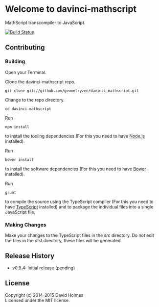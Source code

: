 # Welcome to davinci-mathscript

MathScript transcompiler to JavaScript.

[![Build Status](https://travis-ci.org/geometryzen/davinci-mathscript.png)](https://travis-ci.org/geometryzen/davinci-mathscript)

## Contributing

### Building

Open your Terminal.

Clone the davinci-mathscript repo.
```
git clone git://github.com/geometryzen/davinci-mathscript.git
```

Change to the repo directory.
```
cd davinci-mathscript
```

Run
```
npm install
```
to install the tooling dependencies (For this you need to have [Node.js](http://nodejs.org) installed).

Run
```
bower install
```
to install the software dependencies (For this you need to have [Bower](http://bower.io) installed).

Run
```
grunt
```
to compile the source using the TypeScript compiler (For this you need to have [TypeScript](http://www.typescriptlang.org) installed) and to package the individual files into a single JavaScript file.

### Making Changes

Make your changes to the TypeScript files in the _src_ directory. Do not edit the files in the _dist_ directory, these files will be generated.

## Release History
* v0.9.4: Initial release (pending)

## License
Copyright (c) 2014-2015 David Holmes  
Licensed under the MIT license.

